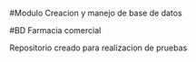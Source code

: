 #Modulo Creacion y manejo de base de datos 

#BD Farmacia comercial

Repositorio creado para realizacion de pruebas 
